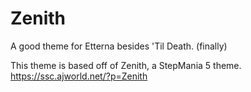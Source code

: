 # Zenith
A good theme for Etterna besides 'Til Death. (finally)

This theme is based off of Zenith, a StepMania 5 theme. https://ssc.ajworld.net/?p=Zenith
